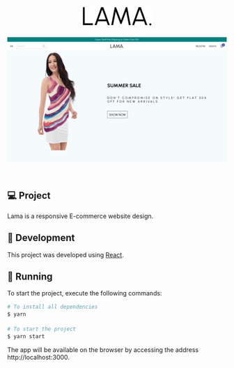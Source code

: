 <h1 align="center">
  <img alt="lama" src=".github/logo.svg" width="160px">
</h1>

<p align="center">
    <img alt="lama" src=".github/lama.svg" />
</p>

<br>

## 💻 Project

Lama is a responsive E-commerce website design.

## 🧪 Development

This project was developed using [React](https://reactjs.org).

## 🚀 Running

To start the project, execute the following commands:
```bash
# To install all dependencies
$ yarn

# To start the project
$ yarn start
```
The app will be available on the browser by accessing the address http://localhost:3000.
